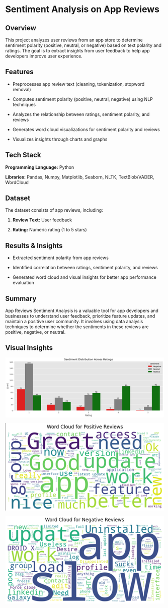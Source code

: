 # Sentiment Analysis on App Reviews

## Overview

This project analyzes user reviews from an app store to determine sentiment polarity (positive, neutral, or negative) based on text polarity and ratings. 
The goal is to extract insights from user feedback to help app developers improve user experience.

## Features

- Preprocesses app review text (cleaning, tokenization, stopword removal)

- Computes sentiment polarity (positive, neutral, negative) using NLP techniques

- Analyzes the relationship between ratings, sentiment polarity, and reviews

- Generates word cloud visualizations for sentiment polarity and reviews

- Visualizes insights through charts and graphs

## Tech Stack

**Programming Language:** Python

**Libraries:** Pandas, Numpy, Matplotlib, Seaborn, NLTK, TextBlob/VADER, WordCloud

## Dataset

The dataset consists of app reviews, including:

1) **Review Text:** User feedback

2) **Rating:** Numeric rating (1 to 5 stars)

## Results & Insights

- Extracted sentiment polarity from app reviews

- Identified correlation between ratings, sentiment polarity, and reviews

- Generated word cloud and visual insights for better app performance evaluation

## Summary

App Reviews Sentiment Analysis is a valuable tool for app developers and businesses to understand user feedback, prioritize feature updates, and maintain a positive user community. 
It involves using data analysis techniques to determine whether the sentiments in these reviews are positive, negative, or neutral.

## Visual Insights 

![](https://github.com/Shaikh-areeb/Sentiment-Analysis-on-App-Review/blob/main/Insights%20Images/Screenshot%202025-02-06%20180036.png)

![](https://github.com/Shaikh-areeb/Sentiment-Analysis-on-App-Review/blob/main/Insights%20Images/Screenshot%202025-02-06%20180050.png)

![](https://github.com/Shaikh-areeb/Sentiment-Analysis-on-App-Review/blob/main/Insights%20Images/Screenshot%202025-02-06%20180117.png)

![]()
